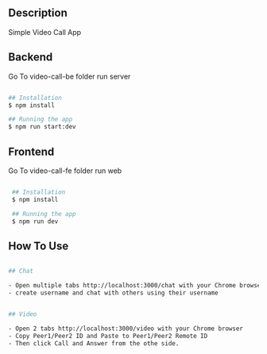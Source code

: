 ## Description

Simple Video Call App

## Backend

Go To video-call-be folder run server

```bash

## Installation
$ npm install

## Running the app
$ npm run start:dev

```

## Frontend

Go To video-call-fe folder run web

```bash

 ## Installation
 $ npm install

 ## Running the app
 $ npm run dev

```

## How To Use

```bash

## Chat

- Open multiple tabs http://localhost:3000/chat with your Chrome browser
- create username and chat with others using their username

```

```bash

## Video

- Open 2 tabs http://localhost:3000/video with your Chrome browser
- Copy Peer1/Peer2 ID and Paste to Peer1/Peer2 Remote ID
- Then click Call and Answer from the othe side.

```
